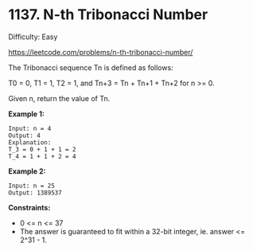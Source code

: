 # 1137. N-th Tribonacci Number

Difficulty: Easy

https://leetcode.com/problems/n-th-tribonacci-number/

The Tribonacci sequence Tn is defined as follows: 

T0 = 0, T1 = 1, T2 = 1, and Tn+3 = Tn + Tn+1 + Tn+2 for n >= 0.

Given n, return the value of Tn.

**Example 1:**
```
Input: n = 4
Output: 4
Explanation:
T_3 = 0 + 1 + 1 = 2
T_4 = 1 + 1 + 2 = 4
```

**Example 2:**
```
Input: n = 25
Output: 1389537
```

**Constraints:**

* 0 <= n <= 37
* The answer is guaranteed to fit within a 32-bit integer, ie. answer <= 2^31 - 1.

